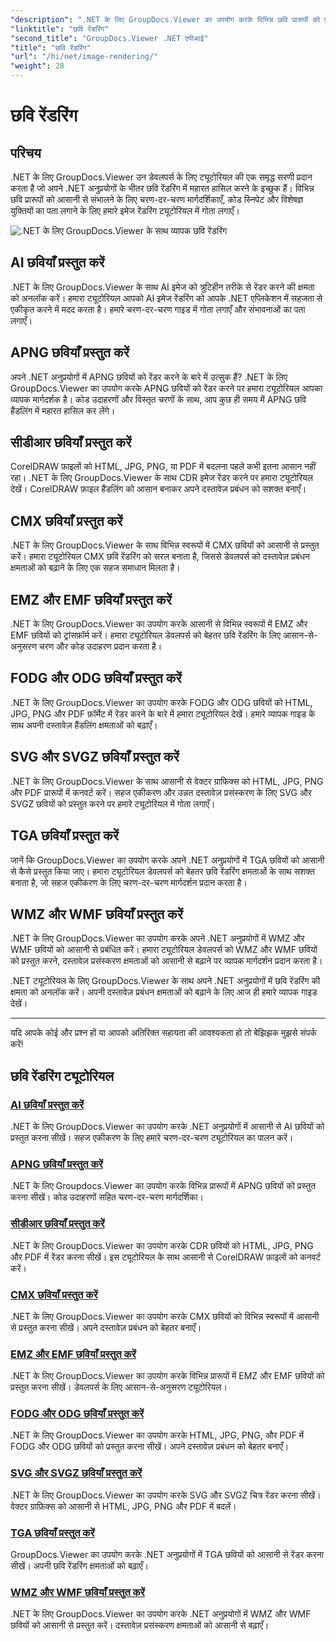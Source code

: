 ```yaml
---
"description": ".NET के लिए GroupDocs.Viewer का उपयोग करके विभिन्न छवि प्रारूपों को प्रस्तुत करने पर व्यापक ट्यूटोरियल खोजें। AI से WMF तक, सहज एकीकरण और कोडिंग उदाहरण सीखें।"
"linktitle": "छवि रेंडरिंग"
"second_title": "GroupDocs.Viewer .NET एपीआई"
"title": "छवि रेंडरिंग"
"url": "/hi/net/image-rendering/"
"weight": 28
---
```


# छवि रेंडरिंग


## परिचय

.NET के लिए GroupDocs.Viewer उन डेवलपर्स के लिए ट्यूटोरियल की एक समृद्ध सरणी प्रदान करता है जो अपने .NET अनुप्रयोगों के भीतर छवि रेंडरिंग में महारत हासिल करने के इच्छुक हैं। विभिन्न छवि प्रारूपों को आसानी से संभालने के लिए चरण-दर-चरण मार्गदर्शिकाएँ, कोड स्निपेट और विशेषज्ञ युक्तियों का पता लगाने के लिए हमारे इमेज रेंडरिंग ट्यूटोरियल में गोता लगाएँ।

![.NET के लिए GroupDocs.Viewer के साथ व्यापक छवि रेंडरिंग](/viewer/image-rendering/image.png)

## AI छवियाँ प्रस्तुत करें
.NET के लिए GroupDocs.Viewer के साथ AI इमेज को त्रुटिहीन तरीके से रेंडर करने की क्षमता को अनलॉक करें। हमारा ट्यूटोरियल आपको AI इमेज रेंडरिंग को आपके .NET एप्लिकेशन में सहजता से एकीकृत करने में मदद करता है। हमारे चरण-दर-चरण गाइड में गोता लगाएँ और संभावनाओं का पता लगाएँ।

## APNG छवियाँ प्रस्तुत करें
अपने .NET अनुप्रयोगों में APNG छवियों को रेंडर करने के बारे में उत्सुक हैं? .NET के लिए GroupDocs.Viewer का उपयोग करके APNG छवियों को रेंडर करने पर हमारा ट्यूटोरियल आपका व्यापक मार्गदर्शक है। कोड उदाहरणों और विस्तृत चरणों के साथ, आप कुछ ही समय में APNG छवि हैंडलिंग में महारत हासिल कर लेंगे।

## सीडीआर छवियाँ प्रस्तुत करें
CorelDRAW फ़ाइलों को HTML, JPG, PNG, या PDF में बदलना पहले कभी इतना आसान नहीं रहा। .NET के लिए GroupDocs.Viewer के साथ CDR इमेज रेंडर करने पर हमारा ट्यूटोरियल देखें। CorelDRAW फ़ाइल हैंडलिंग को आसान बनाकर अपने दस्तावेज़ प्रबंधन को सशक्त बनाएँ।

## CMX छवियाँ प्रस्तुत करें
.NET के लिए GroupDocs.Viewer के साथ विभिन्न स्वरूपों में CMX छवियों को आसानी से प्रस्तुत करें। हमारा ट्यूटोरियल CMX छवि रेंडरिंग को सरल बनाता है, जिससे डेवलपर्स को दस्तावेज़ प्रबंधन क्षमताओं को बढ़ाने के लिए एक सहज समाधान मिलता है।

## EMZ और EMF छवियाँ प्रस्तुत करें
.NET के लिए GroupDocs.Viewer का उपयोग करके आसानी से विभिन्न स्वरूपों में EMZ और EMF छवियों को ट्रांसफ़ॉर्म करें। हमारा ट्यूटोरियल डेवलपर्स को बेहतर छवि रेंडरिंग के लिए आसान-से-अनुसरण चरण और कोड उदाहरण प्रदान करता है।

## FODG और ODG छवियाँ प्रस्तुत करें
.NET के लिए GroupDocs.Viewer का उपयोग करके FODG और ODG छवियों को HTML, JPG, PNG और PDF फ़ॉर्मेट में रेंडर करने के बारे में हमारा ट्यूटोरियल देखें। हमारे व्यापक गाइड के साथ अपनी दस्तावेज़ हैंडलिंग क्षमताओं को बढ़ाएँ।

## SVG और SVGZ छवियाँ प्रस्तुत करें
.NET के लिए GroupDocs.Viewer के साथ आसानी से वेक्टर ग्राफिक्स को HTML, JPG, PNG और PDF प्रारूपों में कनवर्ट करें। सहज एकीकरण और उन्नत दस्तावेज़ प्रसंस्करण के लिए SVG और SVGZ छवियों को प्रस्तुत करने पर हमारे ट्यूटोरियल में गोता लगाएँ।

## TGA छवियाँ प्रस्तुत करें
जानें कि GroupDocs.Viewer का उपयोग करके अपने .NET अनुप्रयोगों में TGA छवियों को आसानी से कैसे प्रस्तुत किया जाए। हमारा ट्यूटोरियल डेवलपर्स को बेहतर छवि रेंडरिंग क्षमताओं के साथ सशक्त बनाता है, जो सहज एकीकरण के लिए चरण-दर-चरण मार्गदर्शन प्रदान करता है।

## WMZ और WMF छवियाँ प्रस्तुत करें
.NET के लिए GroupDocs.Viewer का उपयोग करके अपने .NET अनुप्रयोगों में WMZ और WMF छवियों को आसानी से प्रबंधित करें। हमारा ट्यूटोरियल डेवलपर्स को WMZ और WMF छवियों को प्रस्तुत करने, दस्तावेज़ प्रसंस्करण क्षमताओं को आसानी से बढ़ाने पर व्यापक मार्गदर्शन प्रदान करता है।

.NET ट्यूटोरियल के लिए GroupDocs.Viewer के साथ अपने .NET अनुप्रयोगों में छवि रेंडरिंग की क्षमता को अनलॉक करें। अपनी दस्तावेज़ प्रबंधन क्षमताओं को बढ़ाने के लिए आज ही हमारे व्यापक गाइड देखें।

---

यदि आपके कोई और प्रश्न हों या आपको अतिरिक्त सहायता की आवश्यकता हो तो बेझिझक मुझसे संपर्क करें!
## छवि रेंडरिंग ट्यूटोरियल
### [AI छवियाँ प्रस्तुत करें](./render-ai-images/)
.NET के लिए GroupDocs.Viewer का उपयोग करके .NET अनुप्रयोगों में आसानी से AI छवियों को प्रस्तुत करना सीखें। सहज एकीकरण के लिए हमारे चरण-दर-चरण ट्यूटोरियल का पालन करें।
### [APNG छवियाँ प्रस्तुत करें](./render-apng-images/)
.NET के लिए Groupdocs.Viewer का उपयोग करके विभिन्न प्रारूपों में APNG छवियों को प्रस्तुत करना सीखें। कोड उदाहरणों सहित चरण-दर-चरण मार्गदर्शिका।
### [सीडीआर छवियाँ प्रस्तुत करें](./render-cdr-images/)
.NET के लिए GroupDocs.Viewer का उपयोग करके CDR छवियों को HTML, JPG, PNG और PDF में रेंडर करना सीखें। इस ट्यूटोरियल के साथ आसानी से CorelDRAW फ़ाइलों को कनवर्ट करें।
### [CMX छवियाँ प्रस्तुत करें](./render-cmx-images/)
.NET के लिए GroupDocs.Viewer का उपयोग करके CMX छवियों को विभिन्न स्वरूपों में आसानी से प्रस्तुत करना सीखें। अपने दस्तावेज़ प्रबंधन को बेहतर बनाएँ।
### [EMZ और EMF छवियाँ प्रस्तुत करें](./render-emz-emf-images/)
.NET के लिए GroupDocs.Viewer का उपयोग करके विभिन्न प्रारूपों में EMZ और EMF छवियों को प्रस्तुत करना सीखें। डेवलपर्स के लिए आसान-से-अनुसरण ट्यूटोरियल।
### [FODG और ODG छवियाँ प्रस्तुत करें](./render-fodg-odg-images/)
.NET के लिए GroupDocs.Viewer का उपयोग करके HTML, JPG, PNG, और PDF में FODG और ODG छवियों को प्रस्तुत करना सीखें। अपने दस्तावेज़ प्रबंधन को बेहतर बनाएँ।
### [SVG और SVGZ छवियाँ प्रस्तुत करें](./render-svg-svgz-images/)
.NET के लिए GroupDocs.Viewer का उपयोग करके SVG और SVGZ चित्र रेंडर करना सीखें। वेक्टर ग्राफ़िक्स को आसानी से HTML, JPG, PNG और PDF में बदलें।
### [TGA छवियाँ प्रस्तुत करें](./render-tga-images/)
GroupDocs.Viewer का उपयोग करके .NET अनुप्रयोगों में TGA छवियों को आसानी से रेंडर करना सीखें। अपनी छवि रेंडरिंग क्षमताओं को बढ़ाएँ।
### [WMZ और WMF छवियाँ प्रस्तुत करें](./render-wmz-wmf-images/)
.NET के लिए GroupDocs.Viewer का उपयोग करके .NET अनुप्रयोगों में WMZ और WMF छवियों को आसानी से प्रस्तुत करें। दस्तावेज़ प्रसंस्करण क्षमताओं को आसानी से बढ़ाएँ।